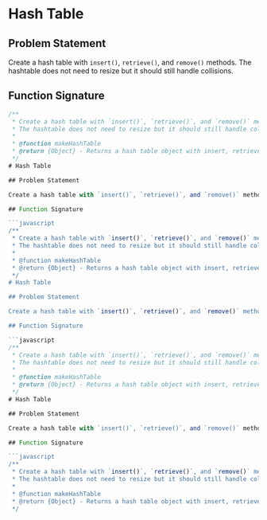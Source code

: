 # Hash Table

## Problem Statement

Create a hash table with `insert()`, `retrieve()`, and `remove()` methods. The hashtable does not need to resize but it should still handle collisions.

## Function Signature

```javascript
/**
 * Create a hash table with `insert()`, `retrieve()`, and `remove()` methods.
 * The hashtable does not need to resize but it should still handle collisions.
 *
 * @function makeHashTable
 * @return {Object} - Returns a hash table object with insert, retrieve, and remove methods.
 */
# Hash Table

## Problem Statement

Create a hash table with `insert()`, `retrieve()`, and `remove()` methods. The hashtable does not need to resize but it should still handle collisions.

## Function Signature

```javascript
/**
 * Create a hash table with `insert()`, `retrieve()`, and `remove()` methods.
 * The hashtable does not need to resize but it should still handle collisions.
 *
 * @function makeHashTable
 * @return {Object} - Returns a hash table object with insert, retrieve, and remove methods.
 */
# Hash Table

## Problem Statement

Create a hash table with `insert()`, `retrieve()`, and `remove()` methods. The hashtable does not need to resize but it should still handle collisions.

## Function Signature

```javascript
/**
 * Create a hash table with `insert()`, `retrieve()`, and `remove()` methods.
 * The hashtable does not need to resize but it should still handle collisions.
 *
 * @function makeHashTable
 * @return {Object} - Returns a hash table object with insert, retrieve, and remove methods.
 */
# Hash Table

## Problem Statement

Create a hash table with `insert()`, `retrieve()`, and `remove()` methods. The hashtable does not need to resize but it should still handle collisions.

## Function Signature

```javascript
/**
 * Create a hash table with `insert()`, `retrieve()`, and `remove()` methods.
 * The hashtable does not need to resize but it should still handle collisions.
 *
 * @function makeHashTable
 * @return {Object} - Returns a hash table object with insert, retrieve, and remove methods.
 */
